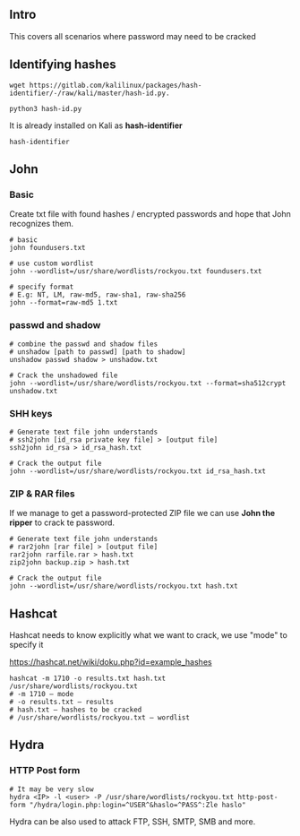 ## Intro
This covers all scenarios where password may need to be cracked

## Identifying hashes
```
wget https://gitlab.com/kalilinux/packages/hash-identifier/-/raw/kali/master/hash-id.py.

python3 hash-id.py
```
It is already installed on Kali as **hash-identifier**
```
hash-identifier
```

## John
### Basic
Create txt file with found hashes / encrypted passwords and hope that John recognizes them.
```
# basic
john foundusers.txt

# use custom wordlist 
john --wordlist=/usr/share/wordlists/rockyou.txt foundusers.txt

# specify format
# E.g: NT, LM, raw-md5, raw-sha1, raw-sha256
john --format=raw-md5 1.txt
```
### passwd and shadow
```
# combine the passwd and shadow files
# unshadow [path to passwd] [path to shadow]
unshadow passwd shadow > unshadow.txt

# Crack the unshadowed file
john --wordlist=/usr/share/wordlists/rockyou.txt --format=sha512crypt unshadow.txt
```
### SHH keys
```
# Generate text file john understands
# ssh2john [id_rsa private key file] > [output file]
ssh2john id_rsa > id_rsa_hash.txt

# Crack the output file
john --wordlist=/usr/share/wordlists/rockyou.txt id_rsa_hash.txt
```

### ZIP & RAR files
If we manage to get a password-protected ZIP file we can use **John the ripper** to crack te password.
```
# Generate text file john understands
# rar2john [rar file] > [output file]
rar2john rarfile.rar > hash.txt
zip2john backup.zip > hash.txt

# Crack the output file
john --wordlist=/usr/share/wordlists/rockyou.txt hash.txt
```

## Hashcat
Hashcat needs to know explicitly what we want to crack, we use "mode" to specify it

https://hashcat.net/wiki/doku.php?id=example_hashes
```
hashcat -m 1710 -o results.txt hash.txt /usr/share/wordlists/rockyou.txt
# -m 1710 – mode
# -o results.txt – results
# hash.txt – hashes to be cracked
# /usr/share/wordlists/rockyou.txt – wordlist
```
## Hydra
### HTTP Post form
```
# It may be very slow
hydra <IP> -l <user> -P /usr/share/wordlists/rockyou.txt http-post-form "/hydra/login.php:login=^USER^&haslo=^PASS^:Zle haslo"
```
Hydra can be also used to attack FTP, SSH, SMTP, SMB and more. 
